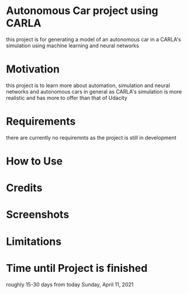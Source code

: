 # Autonomous Car project using CARLA

this project is for generating a model of an autonomous car in a CARLA's simulation using machine learning and neural networks

# Motivation

this project is to learn more about automation, simulation and neural networks and autonomous cars in general as CARLA's simulation is more realistic and has more to offer than that of Udacity

# Requirements

there are currently no requiremnts as the project is still in development


# How to Use

 
 # Credits
 

 
 # Screenshots
 
 
 
 # Limitations
 
 
 # Time until Project is finished
 
 roughly 15-30 days from today Sunday, April 11, 2021
 
